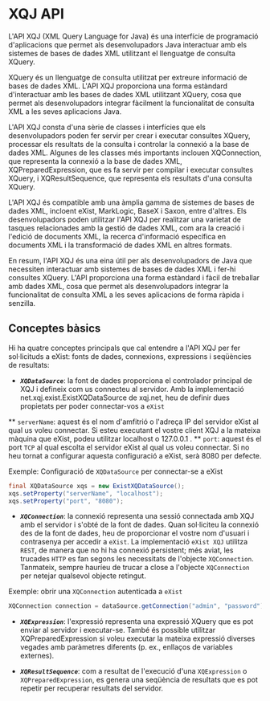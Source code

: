 # XQJ API
L'API XQJ (XML Query Language for Java) és una interfície de programació d'aplicacions que permet als desenvolupadors Java interactuar amb els sistemes de bases de dades XML utilitzant el llenguatge de consulta XQuery.

XQuery és un llenguatge de consulta utilitzat per extreure informació de bases de dades XML. L'API XQJ proporciona una forma estàndard d'interactuar amb les bases de dades XML utilitzant XQuery, cosa que permet als desenvolupadors integrar fàcilment la funcionalitat de consulta XML a les seves aplicacions Java.

L'API XQJ consta d'una sèrie de classes i interfícies que els desenvolupadors poden fer servir per crear i executar consultes XQuery, processar els resultats de la consulta i controlar la connexió a la base de dades XML. Algunes de les classes més importants inclouen XQConnection, que representa la connexió a la base de dades XML, XQPreparedExpression, que es fa servir per compilar i executar consultes XQuery, i XQResultSequence, que representa els resultats d'una consulta XQuery.

L'API XQJ és compatible amb una àmplia gamma de sistemes de bases de dades XML, incloent eXist, MarkLogic, BaseX i Saxon, entre d'altres. Els desenvolupadors poden utilitzar l'API XQJ per realitzar una varietat de tasques relacionades amb la gestió de dades XML, com ara la creació i l'edició de documents XML, la recerca d'informació específica en documents XML i la transformació de dades XML en altres formats.

En resum, l'API XQJ és una eina útil per als desenvolupadors de Java que necessiten interactuar amb sistemes de bases de dades XML i fer-hi consultes XQuery. L'API proporciona una forma estàndard i fàcil de treballar amb dades XML, cosa que permet als desenvolupadors integrar la funcionalitat de consulta XML a les seves aplicacions de forma ràpida i senzilla.


## Conceptes bàsics

Hi ha quatre conceptes principals que cal entendre a l'API XQJ per fer sol·licituds a eXist: fonts de dades, connexions, expressions i seqüències de resultats:


* ***`XQDataSource`***: la font de dades proporciona el controlador principal de XQJ i defineix com us connecteu al servidor. Amb la implementació net.xqj.exist.ExistXQDataSource de xqj.net, heu de definir dues propietats per poder connectar-vos a `eXist`

** `serverName`: aquest és el nom d'amfitrió o l'adreça IP del servidor eXist al qual us voleu connectar. Si esteu executant el vostre client XQJ a la mateixa màquina que eXist, podeu utilitzar localhost o 127.0.0.1 .
** `port`: aquest és el port `TCP` al qual escolta el servidor eXist al qual us voleu connectar. Si no heu tornat a configurar aquesta configuració a eXist, serà 8080 per defecte.


Exemple: Configuració de `XQDataSource` per connectar-se a eXist
```java
final XQDataSource xqs = new ExistXQDataSource();
xqs.setProperty("serverName", "localhost");
xqs.setProperty("port", "8080");
```

* ***`XQConnection`***: la connexió representa una sessió connectada amb XQJ amb el servidor i s'obté de la font de dades. Quan sol·liciteu la connexió des de la font de dades, heu de proporcionar el vostre nom d'usuari i contrasenya per accedir a `eXist`. La implementació `eXist XQJ` utilitza `REST`, de manera que no hi ha connexió persistent; més aviat, les trucades `HTTP` es fan segons les necessitats de l'objecte `XQConnection`. Tanmateix, sempre hauríeu de trucar a close a l'objecte `XQConnection` per netejar qualsevol objecte retingut.


Exemple: obrir una `XQConnection` autenticada a `eXist`
```java
XQConnection connection = dataSource.getConnection("admin", "password");
```

* ***`XQExpression`***: l'expressió representa una expressió XQuery que es pot enviar al servidor i executar-se. També és possible utilitzar XQPreparedExpression si voleu executar la mateixa expressió diverses vegades amb paràmetres diferents (p. ex., enllaços de variables externes).

* ***`XQResultSequence`***: com a resultat de l'execució d'una `XQExpression` o `XQPreparedExpression`, es genera una seqüència de resultats que es pot repetir per recuperar resultats del servidor.
